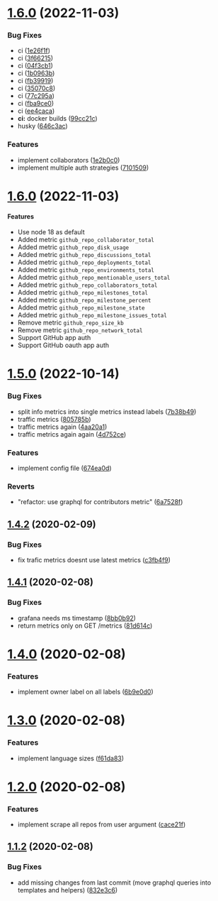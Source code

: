 # [1.6.0](https://github.com/jkroepke/github_exporter/compare/v1.5.0...v1.6.0) (2022-11-03)


### Bug Fixes

* ci ([1e26f1f](https://github.com/jkroepke/github_exporter/commit/1e26f1fe437117613daa4eb8658450daba51c6d0))
* ci ([3f66215](https://github.com/jkroepke/github_exporter/commit/3f6621510fa0ad51f61106ae7841183cf85c0b48))
* ci ([04f3cb1](https://github.com/jkroepke/github_exporter/commit/04f3cb1b6f3e14f9719d705e1e1f024018359c48))
* ci ([1b0963b](https://github.com/jkroepke/github_exporter/commit/1b0963b23bdde93d57803afeec6e97d229d180b2))
* ci ([fb39919](https://github.com/jkroepke/github_exporter/commit/fb39919efbe1943309377aadfb4b9a86c3ba319e))
* ci ([35070c8](https://github.com/jkroepke/github_exporter/commit/35070c8d974749440f6bf31a285a63f41290364d))
* ci ([77c295a](https://github.com/jkroepke/github_exporter/commit/77c295a9ec12fb51cdf88244066489a70492e85c))
* ci ([fba9ce0](https://github.com/jkroepke/github_exporter/commit/fba9ce059caf674b91b709a48f4b4369f3bdd39f))
* ci ([ee4caca](https://github.com/jkroepke/github_exporter/commit/ee4cacaeb15f1a10e9b54a6ea74c07c03417ed00))
* **ci:** docker builds ([99cc21c](https://github.com/jkroepke/github_exporter/commit/99cc21c2b6dd708fca769015935b0c78a51e8878))
* husky ([646c3ac](https://github.com/jkroepke/github_exporter/commit/646c3ac49564f71f05a12227c46c980200997ee8))


### Features

* implement collaborators ([1e2b0c0](https://github.com/jkroepke/github_exporter/commit/1e2b0c040d68d9daeb2532a059002198b2098fc8))
* implement multiple auth strategies ([7101509](https://github.com/jkroepke/github_exporter/commit/7101509bd397454a3f37f39454428e8ede425eaa))

# [1.6.0](https://github.com/jkroepke/github_exporter/compare/v1.5.0...v1.6.0) (2022-11-03)

#### Features

* Use node 18 as default
* Added metric `github_repo_collaborator_total`
* Added metric `github_repo_disk_usage`
* Added metric `github_repo_discussions_total`
* Added metric `github_repo_deployments_total`
* Added metric `github_repo_environments_total`
* Added metric `github_repo_mentionable_users_total`
* Added metric `github_repo_collaborators_total`
* Added metric `github_repo_milestones_total`
* Added metric `github_repo_milestone_percent`
* Added metric `github_repo_milestone_state`
* Added metric `github_repo_milestone_issues_total`
* Remove metric `github_repo_size_kb`
* Remove metric `github_repo_network_total`
* Support GitHub app auth
* Support GitHub oauth app auth

# [1.5.0](https://github.com/jkroepke/github_exporter/compare/v1.4.2...v1.5.0) (2022-10-14)


### Bug Fixes

* split info metrics into single metrics instead labels ([7b38b49](https://github.com/jkroepke/github_exporter/commit/7b38b495e5bfa83d1bd73094184b88b0f3348ab9))
* traffic metrics ([805785b](https://github.com/jkroepke/github_exporter/commit/805785bec1bdb3b3554f75822451008090bebf92))
* traffic metrics again ([4aa20a1](https://github.com/jkroepke/github_exporter/commit/4aa20a17cbef2cf8a3b58d4ad0240be20609b53b))
* traffic metrics again again ([4d752ce](https://github.com/jkroepke/github_exporter/commit/4d752cee62098af69ac30b4dd825ac1dbbadcd4e))


### Features

* implement config file ([674ea0d](https://github.com/jkroepke/github_exporter/commit/674ea0dff66411dffdba122eb5f18e39988e4538))


### Reverts

* "refactor: use graphql for contributors metric" ([6a7528f](https://github.com/jkroepke/github_exporter/commit/6a7528f252c270a06a689aa35317c33dce11b3be))

## [1.4.2](https://github.com/jkroepke/github_exporter/compare/v1.4.1...v1.4.2) (2020-02-09)


### Bug Fixes

* fix trafic metrics doesnt use latest metrics ([c3fb4f9](https://github.com/jkroepke/github_exporter/commit/c3fb4f9001d904472e7f5dac28889acdd8b152a7))

## [1.4.1](https://github.com/jkroepke/github_exporter/compare/v1.4.0...v1.4.1) (2020-02-08)


### Bug Fixes

* grafana needs ms timestamp ([8bb0b92](https://github.com/jkroepke/github_exporter/commit/8bb0b92248133c59c5678f77c187d325664f1fe7))
* return metrics only on GET /metrics ([81d614c](https://github.com/jkroepke/github_exporter/commit/81d614c1e394df7cf492c673a38c47c752e26555))

# [1.4.0](https://github.com/jkroepke/github_exporter/compare/v1.3.0...v1.4.0) (2020-02-08)


### Features

* implement owner label on all labels ([6b9e0d0](https://github.com/jkroepke/github_exporter/commit/6b9e0d0274eaba1cd08bf2002d27a8ae6f1322af))

# [1.3.0](https://github.com/jkroepke/github_exporter/compare/v1.2.0...v1.3.0) (2020-02-08)


### Features

* implement language sizes ([f61da83](https://github.com/jkroepke/github_exporter/commit/f61da83d2e5e33f4b49af5edaf6e5a0ccd9a9af9))

# [1.2.0](https://github.com/jkroepke/github_exporter/compare/v1.1.2...v1.2.0) (2020-02-08)


### Features

* implement scrape all repos from user argument ([cace21f](https://github.com/jkroepke/github_exporter/commit/cace21f7703849057196aa65e6938ad8a368a8c5))

## [1.1.2](https://github.com/jkroepke/github_exporter/compare/v1.1.1...v1.1.2) (2020-02-08)


### Bug Fixes

* add missing changes from last commit (move graphql queries into templates and helpers) ([832e3c6](https://github.com/jkroepke/github_exporter/commit/832e3c622b7ec89df051d15611490cae6c1c899a))
